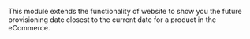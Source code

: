 This module extends the functionality of website to show you the future
provisioning date closest to the current date for a product in the
eCommerce.
